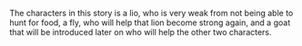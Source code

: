 The characters in this story is a lio, who is very weak from not being able to hunt for food, a fly, who will help that lion become strong again, and a goat that will be introduced later on who will help the other two characters.